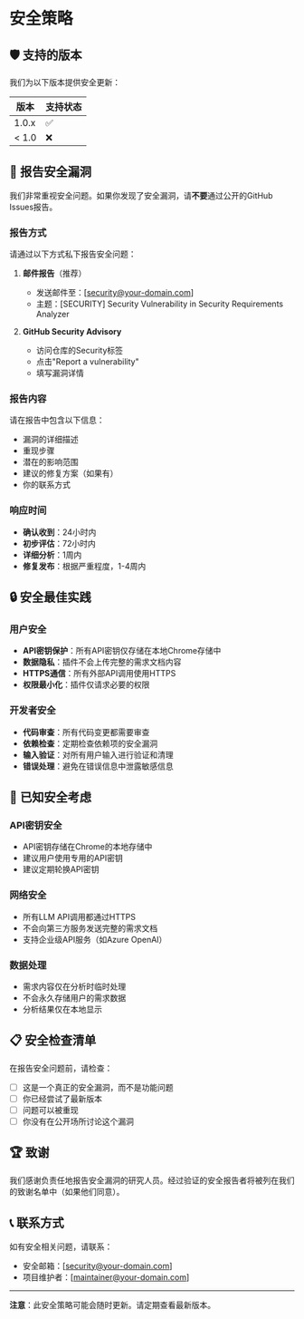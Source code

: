 # 安全策略

## 🛡️ 支持的版本

我们为以下版本提供安全更新：

| 版本 | 支持状态 |
| --- | --- |
| 1.0.x | ✅ |
| < 1.0 | ❌ |

## 🚨 报告安全漏洞

我们非常重视安全问题。如果你发现了安全漏洞，请**不要**通过公开的GitHub Issues报告。

### 报告方式

请通过以下方式私下报告安全问题：

1. **邮件报告**（推荐）
   - 发送邮件至：[security@your-domain.com]
   - 主题：[SECURITY] Security Vulnerability in Security Requirements Analyzer

2. **GitHub Security Advisory**
   - 访问仓库的Security标签
   - 点击"Report a vulnerability"
   - 填写漏洞详情

### 报告内容

请在报告中包含以下信息：
- 漏洞的详细描述
- 重现步骤
- 潜在的影响范围
- 建议的修复方案（如果有）
- 你的联系方式

### 响应时间

- **确认收到**：24小时内
- **初步评估**：72小时内
- **详细分析**：1周内
- **修复发布**：根据严重程度，1-4周内

## 🔒 安全最佳实践

### 用户安全
- **API密钥保护**：所有API密钥仅存储在本地Chrome存储中
- **数据隐私**：插件不会上传完整的需求文档内容
- **HTTPS通信**：所有外部API调用使用HTTPS
- **权限最小化**：插件仅请求必要的权限

### 开发者安全
- **代码审查**：所有代码变更都需要审查
- **依赖检查**：定期检查依赖项的安全漏洞
- **输入验证**：对所有用户输入进行验证和清理
- **错误处理**：避免在错误信息中泄露敏感信息

## 🔐 已知安全考虑

### API密钥安全
- API密钥存储在Chrome的本地存储中
- 建议用户使用专用的API密钥
- 建议定期轮换API密钥

### 网络安全
- 所有LLM API调用都通过HTTPS
- 不会向第三方服务发送完整的需求文档
- 支持企业级API服务（如Azure OpenAI）

### 数据处理
- 需求内容仅在分析时临时处理
- 不会永久存储用户的需求数据
- 分析结果仅在本地显示

## 📋 安全检查清单

在报告安全问题前，请检查：
- [ ] 这是一个真正的安全漏洞，而不是功能问题
- [ ] 你已经尝试了最新版本
- [ ] 问题可以被重现
- [ ] 你没有在公开场所讨论这个漏洞

## 🏆 致谢

我们感谢负责任地报告安全漏洞的研究人员。经过验证的安全报告者将被列在我们的致谢名单中（如果他们同意）。

## 📞 联系方式

如有安全相关问题，请联系：
- 安全邮箱：[security@your-domain.com]
- 项目维护者：[maintainer@your-domain.com]

---

**注意**：此安全策略可能会随时更新。请定期查看最新版本。